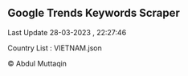

## Google Trends Keywords Scraper 
 
Last Update 28-03-2023 , 22:27:46

Country List :
VIETNAM.json



© Abdul Muttaqin 
